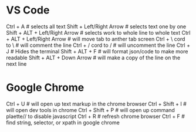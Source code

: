 # VS Code
Ctrl + A                            # selects all text
Shift + Left/Right Arrow            # selects text one by one
Shift + ALT + Left/Right Arrow      # selects work to whole line to whole text
Ctrl + ALT + Left/Right Arrow       # will move tab to anther tab screen
Ctrl + \ cord to \                  # will comment the line
Ctrl + / cord to /                  # will uncomment the line
Ctrl + J                            # Hides the terminal
Shift + ALT + F                     # will format json/code to make more readable
Shift + ALT + Down Arrow            # will make a copy of the line on the next line


# Google Chrome
Ctrl + U                            # will open up text markup in the chrome browser
Ctrl + Shift + I                    # will open dev tools in chrome
Ctrl + Shift + P                    # will open up command plaette// to disable javascript
Ctrl + R                            # refresh chrome browser 
Ctrl + F                            # find string, selector, or xpath in google chrome
